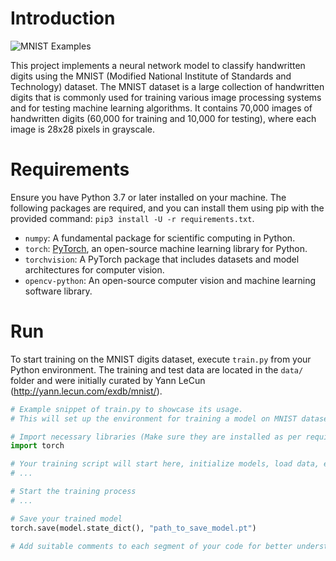 # Introduction

![MNIST Examples](https://upload.wikimedia.org/wikipedia/commons/2/27/MnistExamples.png)

This project implements a neural network model to classify handwritten digits using the MNIST (Modified National Institute of Standards and Technology) dataset. The MNIST dataset is a large collection of handwritten digits that is commonly used for training various image processing systems and for testing machine learning algorithms. It contains 70,000 images of handwritten digits (60,000 for training and 10,000 for testing), where each image is 28x28 pixels in grayscale.

# Requirements

Ensure you have Python 3.7 or later installed on your machine. The following packages are required, and you can install them using pip with the provided command: `pip3 install -U -r requirements.txt`.

- `numpy`: A fundamental package for scientific computing in Python.
- `torch`: [PyTorch](https://pytorch.org/), an open-source machine learning library for Python.
- `torchvision`: A PyTorch package that includes datasets and model architectures for computer vision.
- `opencv-python`: An open-source computer vision and machine learning software library.

# Run

To start training on the MNIST digits dataset, execute `train.py` from your Python environment. The training and test data are located in the `data/` folder and were initially curated by Yann LeCun (http://yann.lecun.com/exdb/mnist/).

```python
# Example snippet of train.py to showcase its usage.
# This will set up the environment for training a model on MNIST dataset.

# Import necessary libraries (Make sure they are installed as per requirements)
import torch

# Your training script will start here, initialize models, load data, etc.
# ...

# Start the training process
# ...

# Save your trained model
torch.save(model.state_dict(), "path_to_save_model.pt")

# Add suitable comments to each segment of your code for better understanding.
```

